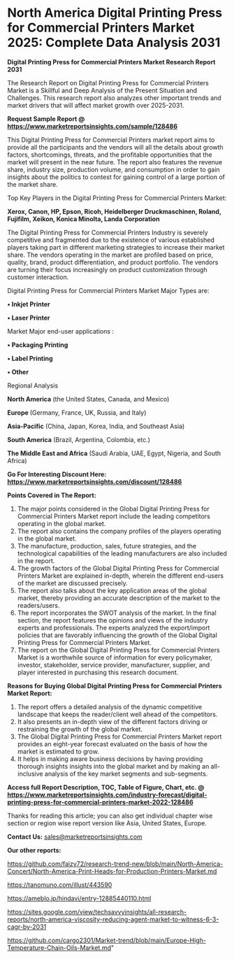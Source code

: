 # North America Digital Printing Press for Commercial Printers Market 2025: Complete Data Analysis 2031

<strong>Digital Printing Press for Commercial Printers Market Research Report 2031</strong>

The Research Report on Digital Printing Press for Commercial Printers Market is a Skillful and Deep Analysis of the Present Situation and Challenges. This research report also analyzes other important trends and market drivers that will affect market growth over 2025-2031.

<strong>Request Sample Report @ <a href=https://www.marketreportsinsights.com/sample/128486>https://www.marketreportsinsights.com/sample/128486</a></strong>

This Digital Printing Press for Commercial Printers market report aims to provide all the participants and the vendors will all the details about growth factors, shortcomings, threats, and the profitable opportunities that the market will present in the near future. The report also features the revenue share, industry size, production volume, and consumption in order to gain insights about the politics to contest for gaining control of a large portion of the market share.

Top Key Players in the Digital Printing Press for Commercial Printers Market:

<strong>Xerox, Canon, HP, Epson, Ricoh, Heidelberger Druckmaschinen, Roland, Fujifilm, Xeikon, Konica Minolta, Landa Corporation</strong>

The Digital Printing Press for Commercial Printers Industry is severely competitive and fragmented due to the existence of various established players taking part in different marketing strategies to increase their market share. The vendors operating in the market are profiled based on price, quality, brand, product differentiation, and product portfolio. The vendors are turning their focus increasingly on product customization through customer interaction.

Digital Printing Press for Commercial Printers Market Major Types are:

<strong>• Inkjet Printer

• Laser Printer</strong>

Market Major end-user applications :

<strong>• Packaging Printing

• Label Printing

• Other</strong>

Regional Analysis

</u><strong><b>North America</b></strong> (the United States, Canada, and Mexico)

<strong><b>Europe </b></strong>(Germany, France, UK, Russia, and Italy)

<strong><b>Asia-Pacific</b></strong> (China, Japan, Korea, India, and Southeast Asia)

<strong><b>South America</b></strong> (Brazil, Argentina, Colombia, etc.)

<strong><b>The Middle East and Africa</b></strong> (Saudi Arabia, UAE, Egypt, Nigeria, and South Africa)

<strong>Go For Interesting Discount Here: <a href=https://www.marketreportsinsights.com/discount/128486>https://www.marketreportsinsights.com/discount/128486</a></strong>

<strong>Points Covered in The Report:</strong>
<ol>
  <li>The major points considered in the Global Digital Printing Press for Commercial Printers Market report include the leading competitors operating in the global market.</li>
  <li>The report also contains the company profiles of the players operating in the global market.</li>
  <li>The manufacture, production, sales, future strategies, and the technological capabilities of the leading manufacturers are also included in the report.</li>
  <li>The growth factors of the Global Digital Printing Press for Commercial Printers Market are explained in-depth, wherein the different end-users of the market are discussed precisely.</li>
  <li>The report also talks about the key application areas of the global market, thereby providing an accurate description of the market to the readers/users.</li>
  <li>The report incorporates the SWOT analysis of the market. In the final section, the report features the opinions and views of the industry experts and professionals. The experts analyzed the export/import policies that are favorably influencing the growth of the Global Digital Printing Press for Commercial Printers Market.</li>
  <li>The report on the Global Digital Printing Press for Commercial Printers Market is a worthwhile source of information for every policymaker, investor, stakeholder, service provider, manufacturer, supplier, and player interested in purchasing this research document.</li>
</ol>
<strong>Reasons for Buying Global Digital Printing Press for Commercial Printers Market Report:</strong>

<ol>
  <li>The report offers a detailed analysis of the dynamic competitive landscape that keeps the reader/client well ahead of the competitors.</li>
  <li>It also presents an in-depth view of the different factors driving or restraining the growth of the global market.</li>
  <li>The Global Digital Printing Press for Commercial Printers Market report provides an eight-year forecast evaluated on the basis of how the market is estimated to grow.</li>
  <li>It helps in making aware business decisions by having providing thorough insights insights into the global market and by making an all-inclusive analysis of the key market segments and sub-segments.</li>
</ol>
<strong>Access full Report Description, TOC, Table of Figure, Chart, etc. @ <a href=https://www.marketreportsinsights.com/industry-forecast/digital-printing-press-for-commercial-printers-market-2022-128486>https://www.marketreportsinsights.com/industry-forecast/digital-printing-press-for-commercial-printers-market-2022-128486</a></strong>


Thanks for reading this article; you can also get individual chapter wise section or region wise report version like Asia, United States, Europe.

<strong>Contact Us:</strong>
sales@marketreportsinsights.com

<strong>Our other reports:</strong>

<a href=https://github.com/faizy72/research-trend-new/blob/main/North-America-Concert/North-America-Print-Heads-for-Production-Printers-Market.md>https://github.com/faizy72/research-trend-new/blob/main/North-America-Concert/North-America-Print-Heads-for-Production-Printers-Market.md</a>

<a href=https://tanomuno.com/illust/443590>https://tanomuno.com/illust/443590</a>

<a href=https://ameblo.jp/hindavi/entry-12885440110.html>https://ameblo.jp/hindavi/entry-12885440110.html</a>

<a href=https://sites.google.com/view/techsavvyinsights/all-research-reports/north-america-viscosity-reducing-agent-market-to-witness-6-3-cagr-by-2031>https://sites.google.com/view/techsavvyinsights/all-research-reports/north-america-viscosity-reducing-agent-market-to-witness-6-3-cagr-by-2031</a>

<a href=https://github.com/cargo2301/Market-trend/blob/main/Europe-High-Temperature-Chain-Oils-Market.md>https://github.com/cargo2301/Market-trend/blob/main/Europe-High-Temperature-Chain-Oils-Market.md</a>"
